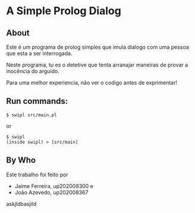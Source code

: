 # A Simple Prolog Dialog
## About
Este é um programa de prolog simples que imula dialogo com uma pessoa que esta a ser interrogada.

Neste programa, tu es o detetive que tenta arranajar maneiras de provar a inocência do arguido.

Para uma melhor experiencia, não ver o codigo antes de exprimentar!


## Run commands:
    $ swipl src/main.pl

or

    $ swipl
    (inside swipl) > [src/main]

## By Who
Este trabalho foi feito por 
 - Jaime Ferreira, up202008300 e 
 - João Azevedo, up202008367

 askjldbasjild
